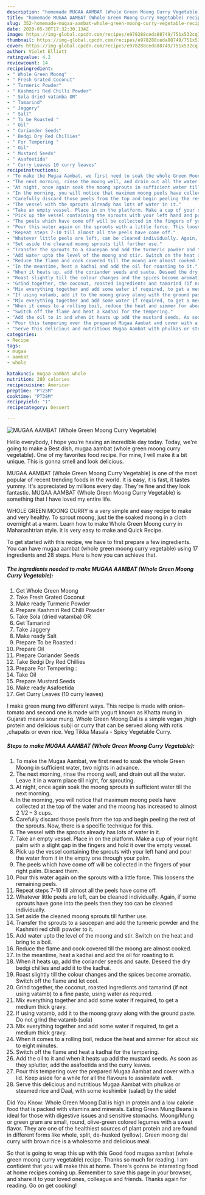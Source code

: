 ```yaml
---
description: "homemade MUGAA AAMBAT (Whole Green Moong Curry Vegetable) recipes | how to cook MUGAA AAMBAT (Whole Green Moong Curry Vegetable)"
title: "homemade MUGAA AAMBAT (Whole Green Moong Curry Vegetable) recipes | how to cook MUGAA AAMBAT (Whole Green Moong Curry Vegetable)"
slug: 352-homemade-mugaa-aambat-whole-green-moong-curry-vegetable-recipes-how-to-cook-mugaa-aambat-whole-green-moong-curry-vegetable
date: 2020-05-30T17:32:30.134Z
image: https://img-global.cpcdn.com/recipes/e978288ceda88749/751x532cq70/mugaa-aambat-whole-green-moong-curry-vegetable-recipe-main-photo.jpg
thumbnail: https://img-global.cpcdn.com/recipes/e978288ceda88749/751x532cq70/mugaa-aambat-whole-green-moong-curry-vegetable-recipe-main-photo.jpg
cover: https://img-global.cpcdn.com/recipes/e978288ceda88749/751x532cq70/mugaa-aambat-whole-green-moong-curry-vegetable-recipe-main-photo.jpg
author: Violet Elliott
ratingvalue: 4.2
reviewcount: 14
recipeingredient:
- " Whole Green Moong"
- " Fresh Grated Coconut"
- " Turmeric Powder"
- " Kashmiri Red Chilli Powder"
- " Sola dried vatamba OR"
- " Tamarind"
- " Jaggery"
- " Salt"
- " To be Roasted "
- " Oil"
- " Coriander Seeds"
- " Bedgi Dry Red Chillies"
- " For Tempering "
- " Oil"
- " Mustard Seeds"
- " Asafoetida"
- " Curry Leaves 10 curry leaves"
recipeinstructions:
- "To make the Mugaa Aambat, we first need to soak the whole Green Moong in sufficient water, two nights in advance."
- "The next morning, rinse the moong well, and drain out all the water. Leave it in a warm place till night, for sprouting."
- "At night, once again soak the moong sprouts in sufficient water till the next morning."
- "In the morning, you will notice that maximum moong peels have collected at the top of the water and the moong has increased to almost 2 1/2 – 3 cups."
- "Carefully discard those peels from the top and begin peeling the rest of the sprouts. Now, there is a specific technique for this."
- "The vessel with the sprouts already has lots of water in it."
- "Take an empty vessel. Place in on the platform. Make a cup of your right palm with a slight gap in the fingers and hold it over the empty vessel."
- "Pick up the vessel containing the sprouts with your left hand and pour the water from it in the empty one through your palm."
- "The peels which have come off will be collected in the fingers of your right palm. Discard them."
- "Pour this water again on the sprouts with a little force. This loosens the remaining peels."
- "Repeat steps 7-10 till almost all the peels have come off."
- "Whatever little peels are left, can be cleaned individually. Again, if some sprouts have gone into the peels then they too can be cleaned individually."
- "Set aside the cleaned moong sprouts till further use."
- "Transfer the sprouts to a saucepan and add the turmeric powder and the Kashmiri red chilli powder to it."
- "Add water upto the level of the moong and stir. Switch on the heat and bring to a boil."
- "Reduce the flame and cook covered till the moong are almost cooked."
- "In the meantime, heat a kadhai and add the oil for roasting to it."
- "When it heats up, add the coriander seeds and saute. Deseed the dry bedgi chillies and add it to the kadhai."
- "Roast slightly till the colour changes and the spices become aromatic. Switch off the flame and let cool."
- "Grind together, the coconut, roasted ingredients and tamarind (if not using vatamb) to a fine paste, using water as required."
- "Mix everything together and add some water if required, to get a medium thick gravy."
- "If using vatamb, add it to the moong gravy along with the ground paste. Do not grind the vatamb (sola)"
- "Mix everything together and add some water if required, to get a medium thick gravy."
- "When it comes to a rolling boil, reduce the heat and simmer for about six to eight minutes."
- "Switch off the flame and heat a kadhai for the tempering."
- "Add the oil to it and when it heats up add the mustard seeds. As soon as they splutter, add the asafoetida and the curry leaves."
- "Pour this tempering over the prepared Mugaa Aambat and cover with a lid. Keep aside for a while for all the flavours to assimilate well."
- "Serve this delicious and nutritious Mugaa Aambat with phulkas or steamed rice and Daal, with some koshimbir (salad) by the side!"
categories:
- Recipe
tags:
- mugaa
- aambat
- whole

katakunci: mugaa aambat whole 
nutrition: 280 calories
recipecuisine: American
preptime: "PT25M"
cooktime: "PT38M"
recipeyield: "1"
recipecategory: Dessert

---
```



![MUGAA AAMBAT (Whole Green Moong Curry Vegetable)](https://img-global.cpcdn.com/recipes/e978288ceda88749/751x532cq70/mugaa-aambat-whole-green-moong-curry-vegetable-recipe-main-photo.jpg)

Hello everybody, I hope you're having an incredible day today. Today, we're going to make a Best dish, mugaa aambat (whole green moong curry vegetable). One of my favorites food recipe. For mine, I will make it a bit unique. This is gonna smell and look delicious.

MUGAA AAMBAT (Whole Green Moong Curry Vegetable) is one of the most popular of recent trending foods in the world. It is easy, it is fast, it tastes yummy. It's appreciated by millions every day. They're fine and they look fantastic. MUGAA AAMBAT (Whole Green Moong Curry Vegetable) is something that I have loved my entire life.

WHOLE GREEN MOONG CURRY is a very simple and easy recipe to make and very healthy. To sprout moong, just tie the soaked moong in a cloth overnight at a warm. Learn how to make Whole Green Moong curry in Maharashtrian style. it is very easy to make and Quick Recipe.


To get started with this recipe, we have to first prepare a few ingredients. You can have mugaa aambat (whole green moong curry vegetable) using 17 ingredients and 28 steps. Here is how you can achieve that.

<!--inarticleads1-->

##### The ingredients needed to make MUGAA AAMBAT (Whole Green Moong Curry Vegetable):

1. Get  Whole Green Moong
1. Take  Fresh Grated Coconut
1. Make ready  Turmeric Powder
1. Prepare  Kashmiri Red Chilli Powder
1. Take  Sola (dried vatamba) OR
1. Get  Tamarind
1. Take  Jaggery
1. Make ready  Salt
1. Prepare  To be Roasted :
1. Prepare  Oil
1. Prepare  Coriander Seeds
1. Take  Bedgi Dry Red Chillies
1. Prepare  For Tempering :
1. Take  Oil
1. Prepare  Mustard Seeds
1. Make ready  Asafoetida
1. Get  Curry Leaves (10 curry leaves)


I make green mung two different ways. This recipe is made with onion-tomato and second one is made with yogurt known as Khatta mung in Gujarati means sour mung. Whole Green Moong Dal is a simple vegan ,high protein and delicious subji or curry that can be served along with rotis ,chapatis or even rice. Veg Tikka Masala - Spicy Vegetable Curry. 

<!--inarticleads2-->

##### Steps to make MUGAA AAMBAT (Whole Green Moong Curry Vegetable):

1. To make the Mugaa Aambat, we first need to soak the whole Green Moong in sufficient water, two nights in advance.
1. The next morning, rinse the moong well, and drain out all the water. Leave it in a warm place till night, for sprouting.
1. At night, once again soak the moong sprouts in sufficient water till the next morning.
1. In the morning, you will notice that maximum moong peels have collected at the top of the water and the moong has increased to almost 2 1/2 – 3 cups.
1. Carefully discard those peels from the top and begin peeling the rest of the sprouts. Now, there is a specific technique for this.
1. The vessel with the sprouts already has lots of water in it.
1. Take an empty vessel. Place in on the platform. Make a cup of your right palm with a slight gap in the fingers and hold it over the empty vessel.
1. Pick up the vessel containing the sprouts with your left hand and pour the water from it in the empty one through your palm.
1. The peels which have come off will be collected in the fingers of your right palm. Discard them.
1. Pour this water again on the sprouts with a little force. This loosens the remaining peels.
1. Repeat steps 7-10 till almost all the peels have come off.
1. Whatever little peels are left, can be cleaned individually. Again, if some sprouts have gone into the peels then they too can be cleaned individually.
1. Set aside the cleaned moong sprouts till further use.
1. Transfer the sprouts to a saucepan and add the turmeric powder and the Kashmiri red chilli powder to it.
1. Add water upto the level of the moong and stir. Switch on the heat and bring to a boil.
1. Reduce the flame and cook covered till the moong are almost cooked.
1. In the meantime, heat a kadhai and add the oil for roasting to it.
1. When it heats up, add the coriander seeds and saute. Deseed the dry bedgi chillies and add it to the kadhai.
1. Roast slightly till the colour changes and the spices become aromatic. Switch off the flame and let cool.
1. Grind together, the coconut, roasted ingredients and tamarind (if not using vatamb) to a fine paste, using water as required.
1. Mix everything together and add some water if required, to get a medium thick gravy.
1. If using vatamb, add it to the moong gravy along with the ground paste. Do not grind the vatamb (sola)
1. Mix everything together and add some water if required, to get a medium thick gravy.
1. When it comes to a rolling boil, reduce the heat and simmer for about six to eight minutes.
1. Switch off the flame and heat a kadhai for the tempering.
1. Add the oil to it and when it heats up add the mustard seeds. As soon as they splutter, add the asafoetida and the curry leaves.
1. Pour this tempering over the prepared Mugaa Aambat and cover with a lid. Keep aside for a while for all the flavours to assimilate well.
1. Serve this delicious and nutritious Mugaa Aambat with phulkas or steamed rice and Daal, with some koshimbir (salad) by the side!


Did You Know: Whole Green Moong Dal is high in protein and a low calorie food that is packed with vitamins and minerals. Eating Green Mung Beans is ideal for those with digestive issues and sensitive stomachs. Moong/Mung or green gram are small, round, olive-green colored legumes with a sweet flavor. They are one of the healthiest sources of plant protein and are found in different forms like whole, split, de-husked (yellow). Green moong dal curry with brown rice is a wholesome and delicious meal. 

So that is going to wrap this up with this Good food mugaa aambat (whole green moong curry vegetable) recipe. Thanks so much for reading. I am confident that you will make this at home. There's gonna be interesting food at home recipes coming up. Remember to save this page in your browser, and share it to your loved ones, colleague and friends. Thanks again for reading. Go on get cooking!
